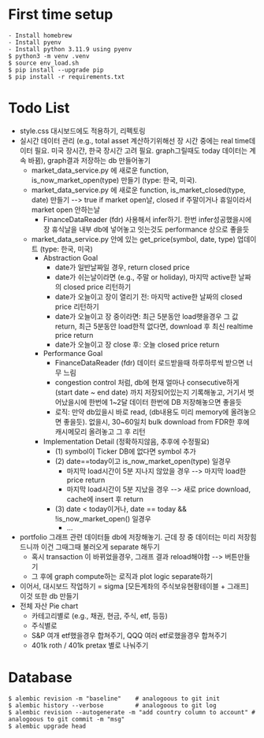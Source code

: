 # First time setup

```
- Install homebrew
- Install pyenv
- Install python 3.11.9 using pyenv
$ python3 -m venv .venv
$ source env_load.sh
$ pip install --upgrade pip
$ pip install -r requirements.txt
```

# Todo List

- style.css 대시보드에도 적용하기, 리펙토링
- 실시간 데이터 관리 (e.g., total asset 계산하기위해선 장 시간 중에는 real time데이터 필요. 미국 장시간, 한국 장시간 고려 필요. graph그릴때도 today 데이터는 계속 바뀜), graph결과 저장하는 db 만들어놓기
  - market_data_service.py 에 새로운 function, is_now_market_open(type) 만들기 (type: 한국, 미국).
  - market_data_service.py 에 새로운 function, is_market_closed(type, date) 만들기 --> true if market open날, closed if 주말이거나 휴일이라서 market open 안하는날
    - FinanceDataReader (fdr) 사용해서 infer하기. 한번 infer성공했을시에 장 휴식날을 내부 db에 넣어놓고 잇는것도 performance 상으로 좋을듯
  - market_data_service.py 안에 있는 get_price(symbol, date, type) 업데이트 (type: 한국, 미국)
    - Abstraction Goal
      - date가 일반날짜일 경우, return closed price
      - date가 쉬는날이라면 (e.g., 주말 or holiday), 마지막 active한 날짜의 closed price 리턴하기
      - date가 오늘이고 장이 열리기 전: 마지막 active한 날짜의 closed price 리턴하기
      - date가 오늘이고 장 중이라면: 최근 5분동안 load햇을경우 그 값 return, 최근 5분동안 load한적 없다면, download 후 최신 realtime price return
      - date가 오늘이고 장 close 후: 오늘 closed price return
    - Performance Goal
      - FinanceDataReader (fdr) 데이터 로드받을때 하루하루씩 받으면 너무 느림
      - congestion control 처럼, db에 현재 얼마나 consecutive하게 (start date ~ end date) 까지 저장되어있는지 기록해놓고, 거기서 벗어났을시에 한번에 1~2달 데이터 한번에 DB 저장해놓으면 좋을듯
      - 로직: 만약 db있을시 바로 read, (db내용도 미리 memory에 올려놓으면 좋을듯). 없을시, 30~60일치 bulk download from FDR한 후에 캐시메모리 올려놓고 그 후 리턴
    - Implementation Detail (정확하지않음, 추후에 수정필요)
      - (1) symbol이 Ticker DB에 없다면 symbol 추가
      - (2) date==today이고 is_now_market_open(type) 일경우
        - 마지막 load시간이 5분 지나지 않았을 경우 --> 마지막 load한 price return
        - 마지막 load시간이 5분 지났을 경우 --> 새로 price download, cache에 insert 후 return
      - (3) date < today이거나, date == today && !is_now_market_open() 일경우
        - ...
- portfolio 그래프 관련 데이터들 db에 저장해놓기. 근데 장 중 데이터는 미리 저장힘드니까 이건 그때그때 불러오게 separate 해두기
  - 혹시 transaction 이 바뀌었을경우, 그래프 결과 reload해야함 --> 버튼만들기
  - 그 후에 graph compute하는 로직과 plot logic separate하기
- 이어서, 대시보드 작업하기 = sigma [모든계좌의 주식보유현황테이블 + 그래프] 이것 또한 db 만들기
- 전체 자산 Pie chart
  - 카테고리별로 (e.g., 채권, 현금, 주식, etf, 등등)
  - 주식별로
  - S&P 여개 etf했을경우 합쳐주기, QQQ 여러 etf로했을경우 합쳐주기
  - 401k roth / 401k pretax 별로 나눠주기

# Database

```
$ alembic revision -m "baseline"    # analogoous to git init
$ alembic history --verbose         # analogoous to git log
$ alembic revision --autogenerate -m "add country column to account" # analogoous to git commit -m "msg"
$ alembic upgrade head
```
